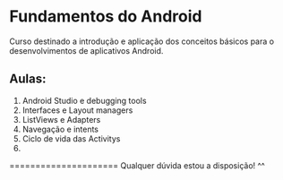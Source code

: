 <h1>Fundamentos do Android</h1>
Curso destinado a introdução e aplicação dos conceitos básicos para o desenvolvimentos de aplicativos Android.

## Aulas:
<ol>
  <li>Android Studio e debugging tools</li>
  <li>Interfaces e Layout managers</li>
  <li>ListViews e Adapters</li>
  <li>Navegação e intents</li>
  <li>Ciclo de vida das Activitys<li>
</ol>

=====================
Qualquer dúvida estou a disposição! ^^
